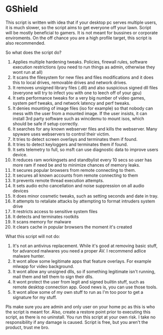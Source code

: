# GShield

This script is written with idea that if your desktop pc serves multiple users, it is much slower, so the script aims to get everyone off your lawn.
Script will be mostly beneficial to gamers. It is not meant for bussines or corporate enviroments.
On the off chance you are a high profile target, this script is also recommended.

So what does the script do?

1. Applies multiple hardening tweaks. Policies, firewall rules, software execution restrictions (you need to run things as admin, otherwise they wont run at all)
2. It scans the filesystem for new files and files modifications and it does this to local drives, removable drives and network drives.
3. It removes unsigned library files (.dll) and also suspicious signed dll files (everyone will try to infect you with one to leech off of your gpu)
4. It sets performance tweaks for a very big number of video games, system perf tweaks, and network latency and perf tweaks.
5. It denies mounting of image files (iso for example) so that nobody can mess with the user from a mounted image. If the user insists, it can install 3rd party software such as wincdemu to mount isos, which should be safe if setup correctly.
6. It searches for any known webserver files and kills the webserver. Many spyware uses webservers to control their victim.
7. It tries to detect screen overlays and terminates them if found.
8. It tries to detect keyloggers and terminates them if found.
9. It sets telemetry to full, so msft can use diagnostic data to improve users device.
10. It reduces ram workingsets and standbylist every 10 secs so user has more ram if need be and to minimize chances of memory leaks.
11. It secures popular browsers from remote connecting to them.
12. It secures all known accounts from remote connecting to them
13. It prevents remote thread execution attempts.
14. It sets audio echo cancellation and noise suppression on all audio devices
15. It does minor cosmetic tweaks, such as setting seconds and date in tray.
16. It attempts to retaliate attacks by attempting to format intruders system drive
17. It restricts access to sensitive system files
18. It detects and terminates rootkits
19. It scans memory for malware
20. It clears cache in popular browsers the moment it's created

What this script will not do:

1. It's not an antivirus replacement. While it's good at removing basic stuff, for advanced malwares you need a proper AV. I recommend adlice malware hunter.
2. It wont allow some legitimate apps that feature overlays. For example mlwapp for video background.
3. It wont allow any unsigned dlls, so if something legitimate isn't running, mail them and tell them to sign their dlls.
4. It wont protect the user from legit and signed builtin stuff, such as remote desktop connection app. Good news is, you can use those tools.
5. It wont allow some of my own stuff to run as I'm too poor to get a signature for my stuff.

Pls make sure you are admin and only user on your home pc as this is who the script is meant for. 
Also, create a restore point prior to executing this script, as there is no uninstall.
You run this script at your own risk. I take no responsibility if any damage is caused.
Script is free, but you aren't the product, trust me bro.
